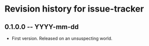 # Revision history for issue-tracker

## 0.1.0.0  -- YYYY-mm-dd

* First version. Released on an unsuspecting world.
